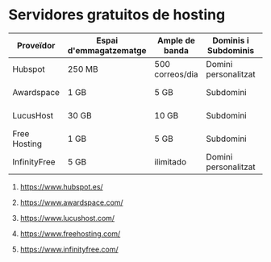 # Servidores gratuitos de hosting

| Proveïdor      | Espai d'emmagatzematge | Ample de banda | Dominis i Subdominis  | Certificat SSL | Publicitat | Altres Característiques        |
|----------------|------------------------|----------------|-----------------------|----------------|------------|--------------------------------|
| Hubspot        | 250 MB                 | 500 correos/dia| Domini personalitzat  | Sí             | Sí         | Base de dades CRM              |
| Awardspace     | 1 GB                   | 5 GB           | Subdomini             | Si             | No         | Base de dades MySQL            |
| LucusHost      | 30 GB                  | 10 GB          | Subdomini             | Si             | No         | Base de dades Panelc           |
| Free Hosting   | 1 GB                   | 5 GB           | Subdomini             | Si             | Si         | Base de dades MySQL            | 
| InfinityFree   | 5 GB                   | ilimitado      | Domini personalitzat  | Si             | No         | Base de dades Sql              |
 
 
1. https://www.hubspot.es/


2. https://www.awardspace.com/


3. https://www.lucushost.com/


4. https://www.freehosting.com/


5. https://www.infinityfree.com/
